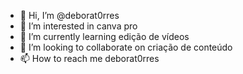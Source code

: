 - 👋 Hi, I’m @deborat0rres
- 👀 I’m interested in canva pro
- 🌱 I’m currently learning edição de vídeos
- 💞️ I’m looking to collaborate on criação de conteúdo
- 📫 How to reach me deborat0rres

<!---
deborat0rres/deborat0rres is a ✨ special ✨ repository because its `README.md` (this file) appears on your GitHub profile.
You can click the Preview link to take a look at your changes.
--->
